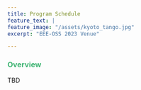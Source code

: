 ```yaml
---
title: Program Schedule
feature_text: |
feature_image: "/assets/kyoto_tango.jpg"
excerpt: "EEE-OSS 2023 Venue"

---
```

<!-- <small>Talk 20 mins, QA 5 mins.</small> -->

### <font color="MediumSeaGreen">Overview</font>

TBD

<!-- {% include table-program.html %} -->

<br>
